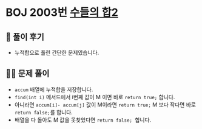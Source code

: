 # BOJ 2003번 [수들의 합2](https://www.acmicpc.net/problem/2003)

## 🌈 풀이 후기
* 누적합으로 풀린 간단한 문제였습니다.
## 👩‍🏫 문제 풀이
* `accum` 배열에 누적합을 저장합니다.
* `find(int i)` 메서드에서 i번째 값이 M 이면 바로 `return true;` 합니다.
* 아니라면 `accum[i]- accum[j]` 값이 M이라면 `return true;` M 보다 작다면 바로 `return false;`를 합니다.
* 배열을 다 돌아도 M 값을 못찾았다면 `return false; `합니다.
